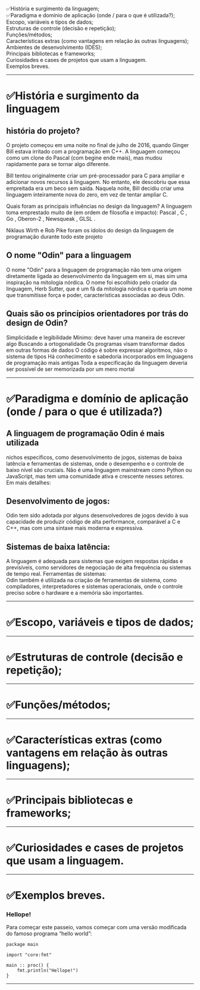 ✅História e surgimento da linguagem;  
✅Paradigma e domínio de aplicação (onde / para o que é utilizada?);  
Escopo, variáveis e tipos de dados;  
Estruturas de controle (decisão e repetição);  
Funções/métodos;  
Características extras (como vantagens em relação às outras linguagens);  
Ambientes de desenvolvimento (IDES);  
Principais bibliotecas e frameworks;  
Curiosidades e cases de projetos que usam a linguagem.  
Exemplos breves.  

-----

# ✅História e surgimento da linguagem

## história do projeto? 
O projeto começou em uma noite no final de julho de 2016, quando Ginger Bill estava irritado com a programação em C++. A linguagem começou como um clone do Pascal (com begine ende mais), mas mudou rapidamente para se tornar algo diferente.

Bill tentou originalmente criar um pré-processador para C para ampliar e adicionar novos recursos à linguagem. No entanto, ele descobriu que essa empreitada era um beco sem saída. Naquela noite, Bill decidiu criar uma linguagem inteiramente nova do zero, em vez de tentar ampliar C.

Quais foram as principais influências no design da linguagem? 
A linguagem toma emprestado muito de (em ordem de filosofia e impacto): Pascal , C , Go , Oberon-2 , Newsqueak , GLSL .

Niklaus Wirth e Rob Pike foram os ídolos do design da linguagem de programação durante todo este projeto

## O nome "Odin" para a linguagem
O nome "Odin" para a linguagem de programação não tem uma origem diretamente ligada ao desenvolvimento da linguagem em si, mas sim uma inspiração na mitologia nórdica. O nome foi escolhido pelo criador da linguagem, Herb Sutter, que é um fã da mitologia nórdica e queria um nome que transmitisse força e poder, características associadas ao deus Odin. 

## Quais são os princípios orientadores por trás do design de Odin? 

Simplicidade e legibilidade
Mínimo: deve haver uma maneira de escrever algo
Buscando a ortogonalidade
Os programas visam transformar dados em outras formas de dados
O código é sobre expressar algoritmos, não o sistema de tipos
Há conhecimento e sabedoria incorporados em linguagens de programação mais antigas
Toda a especificação da linguagem deveria ser possível de ser memorizada por um mero mortal

----

# ✅Paradigma e domínio de aplicação (onde / para o que é utilizada?)

## A linguagem de programação Odin é mais utilizada
nichos específicos, como desenvolvimento de jogos, sistemas de baixa latência e ferramentas de sistemas, onde o desempenho e o controle de baixo nível são cruciais. Não é uma linguagem mainstream como Python ou JavaScript, mas tem uma comunidade ativa e crescente nesses setores.   
Em mais detalhes:  
## Desenvolvimento de jogos:  
Odin tem sido adotada por alguns desenvolvedores de jogos devido à sua capacidade de produzir código de alta performance, comparável a C e C++, mas com uma sintaxe mais moderna e expressiva.   
## Sistemas de baixa latência:  
A linguagem é adequada para sistemas que exigem respostas rápidas e previsíveis, como servidores de negociação de alta frequência ou sistemas de tempo real. 
Ferramentas de sistemas:  
Odin também é utilizada na criação de ferramentas de sistema, como compiladores, interpretadores e sistemas operacionais, onde o controle preciso sobre o hardware e a memória são importantes.   

-----
# ✅Escopo, variáveis e tipos de dados; 

------
# ✅Estruturas de controle (decisão e repetição);
----

# ✅Funções/métodos;  

-----

# ✅Características extras (como vantagens em relação às outras linguagens);  

----

# ✅Principais bibliotecas e frameworks;  
----
# ✅Curiosidades e cases de projetos que usam a linguagem.  

----

# ✅Exemplos breves. 

### Hellope! 
Para começar este passeio, vamos começar com uma versão modificada do famoso programa “hello world”:

```
package main

import "core:fmt"

main :: proc() {
	fmt.println("Hellope!")
}
```

----




